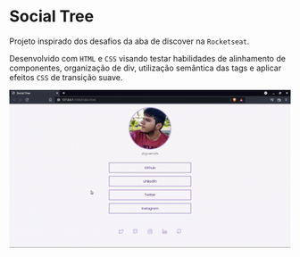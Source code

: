 # Social Tree

Projeto inspirado dos desafios da aba de discover na `Rocketseat`.

Desenvolvido com `HTML` e `CSS` visando testar habilidades de alinhamento de componentes, organização de div, utilização semântica das tags e aplicar efeitos `CSS` de transição suave.

![Demo gif](images/demo.gif)
